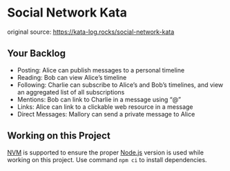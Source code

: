 # Social Network Kata

original source: https://kata-log.rocks/social-network-kata

## Your Backlog

 - Posting: Alice can publish messages to a personal timeline
 - Reading: Bob can view Alice’s timeline
 - Following: Charlie can subscribe to Alice’s and Bob’s timelines, and view an aggregated list of all subscriptions
 - Mentions: Bob can link to Charlie in a message using “@”
 - Links: Alice can link to a clickable web resource in a message
 - Direct Messages: Mallory can send a private message to Alice

## Working on this Project

[NVM](https://github.com/nvm-sh/nvm) is supported to ensure the proper 
[Node.js](https://nodejs.org) version is used while working on this project.
Use command `npm ci` to install dependencies.